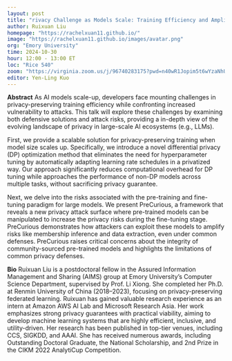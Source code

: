```yaml
---
layout: post
title: "rivacy Challenge as Models Scale: Training Efficiency and Amplified Risks"
author: Ruixuan Liu
homepage: "https://rachelxuan11.github.io/"
image: "https://rachelxuan11.github.io/images/avatar.png"
org: "Emory University"
time: 2024-10-30
hour: 12:00 - 13:00 ET
loc: "Rice 540"
zoom: "https://virginia.zoom.us/j/96740283175?pwd=n40wR1Jopim5t6wYzaNhUCdNj9cF81.1"
editor: Yen-Ling Kuo
---
```


**Abstract**
As AI models scale-up, developers face mounting challenges in privacy-preserving training efficiency while confronting increased vulnerability to attacks. This talk will explore these challenges by examining both defensive solutions and attack risks, providing a in-depth view of the evolving landscape of privacy in large-scale AI ecosystems (e.g., LLMs).

First, we provide a scalable solution for privacy-preserving training when model size scales up. Specifically, we introduce a novel differential privacy (DP) optimization method that eliminates the need for hyperparameter tuning by automatically adapting learning rate schedules in a privatized way. Our approach significantly reduces computational overhead for DP tuning while approaches the performance of non-DP models across multiple tasks, without sacrificing privacy guarantee.

Next, we delve into the risks associated with the pre-training and fine-tuning paradigm for large models. We present PreCurious, a framework that reveals a new privacy attack surface where pre-trained models can be manipulated to increase the privacy risks during the fine-tuning stage. PreCurious demonstrates how attackers can exploit these models to amplify risks like membership inference and data extraction, even under common defenses. PreCurious raises critical concerns about the integrity of community-sourced pre-trained models and highlights the limitations of common privacy defenses.

**Bio**
Ruixuan Liu is a postdoctoral fellow in the Assured Information Management and Sharing (AIMS) group at Emory University’s Computer Science Department, supervised by Prof. Li Xiong. She completed her Ph.D. at Renmin University of China (2018–2023), focusing on privacy-preserving federated learning. Ruixuan has gained valuable research experience as an intern at Amazon AWS AI Lab and Microsoft Research Asia. Her work emphasizes strong privacy guarantees with practical viability, aiming to develop machine learning systems that are highly efficient, inclusive, and utility-driven. Her research has been published in top-tier venues, including CCS, SIGKDD, and AAAI. She has received numerous awards, including Outstanding Doctoral Graduate, the National Scholarship, and 2nd Prize in the CIKM 2022 AnalytiCup Competition.

